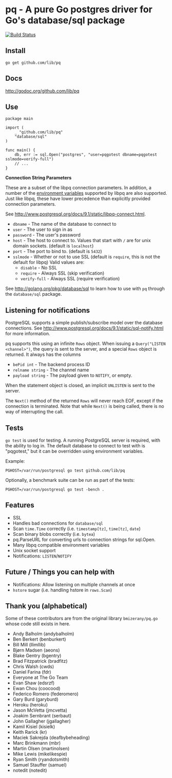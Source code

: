 # pq - A pure Go postgres driver for Go's database/sql package

[![Build Status](https://travis-ci.org/lib/pq.png?branch=master)](https://travis-ci.org/lib/pq)

## Install

	go get github.com/lib/pq

## Docs

<http://godoc.org/github.com/lib/pq>

## Use

	package main

	import (
		_ "github.com/lib/pq"
		"database/sql"
	)

	func main() {
		db, err := sql.Open("postgres", "user=pqgotest dbname=pqgotest sslmode=verify-full")
		// ...
	}

**Connection String Parameters**

These are a subset of the libpq connection parameters.  In addition, a
number of the [environment
variables](http://www.postgresql.org/docs/9.1/static/libpq-envars.html)
supported by libpq are also supported.  Just like libpq, these have
lower precedence than explicitly provided connection parameters.

See http://www.postgresql.org/docs/9.1/static/libpq-connect.html.

* `dbname` - The name of the database to connect to
* `user` - The user to sign in as
* `password` - The user's password
* `host` - The host to connect to. Values that start with `/` are for unix domain sockets. (default is `localhost`)
* `port` - The port to bind to. (default is `5432`)
* `sslmode` - Whether or not to use SSL (default is `require`, this is not the default for libpq)
	Valid values are:
	* `disable` - No SSL
	* `require` - Always SSL (skip verification)
	* `verify-full` - Always SSL (require verification)

See http://golang.org/pkg/database/sql to learn how to use with `pq` through the `database/sql` package.

## Listening for notifications

PostgreSQL supports a simple publish/subscribe model over the database
connections. See http://www.postgresql.org/docs/9.1/static/sql-notify.html for more information.

pq supports this using an infinite `Rows` object. When issuing a
`Query("LISTEN <channel>")`, the query is sent to the server, and
a special `Rows` object is returned. It always has the columns

* `bePid int` - The backend process ID
* `relname string` - The channel name
* `payload string` - The payload given to `NOTIFY`, or empty.

When the statement object is closed, an implicit `UNLISTEN` is sent
to the server.

The `Next()` method of the returned `Rows` will never reach EOF,
except if the connection is terminated. Note that while `Next()`
is being called, there is no way of interrupting the call.

## Tests

`go test` is used for testing.  A running PostgreSQL server is
required, with the ability to log in.  The default database to connect
to test with is "pqgotest," but it can be overridden using environment
variables.

Example:

	PGHOST=/var/run/postgresql go test github.com/lib/pq

Optionally, a benchmark suite can be run as part of the tests:

	PGHOST=/var/run/postgresql go test -bench .

## Features

* SSL
* Handles bad connections for `database/sql`
* Scan `time.Time` correctly (i.e. `timestamp[tz]`, `time[tz]`, `date`)
* Scan binary blobs correctly (i.e. `bytea`)
* pq.ParseURL for converting urls to connection strings for sql.Open.
* Many libpq compatible environment variables
* Unix socket support
* Notifications: `LISTEN`/`NOTIFY`

## Future / Things you can help with

* Notifications: Allow listening on multiple channels at once
* `hstore` sugar (i.e. handling hstore in `rows.Scan`)

## Thank you (alphabetical)

Some of these contributors are from the original library `bmizerany/pq.go` whose
code still exists in here.

* Andy Balholm (andybalholm)
* Ben Berkert (benburkert)
* Bill Mill (llimllib)
* Bjørn Madsen (aeons)
* Blake Gentry (bgentry)
* Brad Fitzpatrick (bradfitz)
* Chris Walsh (cwds)
* Daniel Farina (fdr)
* Everyone at The Go Team
* Evan Shaw (edsrzf)
* Ewan Chou (coocood)
* Federico Romero (federomero)
* Gary Burd (garyburd)
* Heroku (heroku)
* Jason McVetta (jmcvetta)
* Joakim Sernbrant (serbaut)
* John Gallagher (jgallagher)
* Kamil Kisiel (kisielk)
* Keith Rarick (kr)
* Maciek Sakrejda (deafbybeheading)
* Marc Brinkmann (mbr)
* Martin Olsen (martinolsen)
* Mike Lewis (mikelikespie)
* Ryan Smith (ryandotsmith)
* Samuel Stauffer (samuel)
* notedit (notedit)
